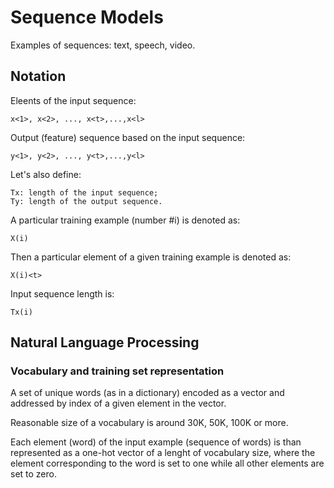 # Sequence Models

Examples of sequences: text, speech, video.

## Notation

Eleents of the input sequence:
```
x<1>, x<2>, ..., x<t>,...,x<l>
```

Output (feature) sequence based on the input sequence:
```
y<1>, y<2>, ..., y<t>,...,y<l>
```

Let's also define:
```
Tx: length of the input sequence;
Ty: length of the output sequence.
```

A particular training example (number #i) is denoted as:
```
X(i)
```

Then a particular element of a given training example is denoted as:
```
X(i)<t>
```

Input sequence length is:
```
Tx(i)
```

## Natural Language Processing

### Vocabulary and training set representation

A set of unique words (as in a dictionary) encoded as a vector and addressed by index of a given element in the vector.

Reasonable size of a vocabulary is around 30K, 50K, 100K or more.

Each element (word) of the input example (sequence of words) is than represented as a one-hot vector of a lenght of vocabulary size, where the element corresponding to the word is set to one while all other elements are set to zero.
